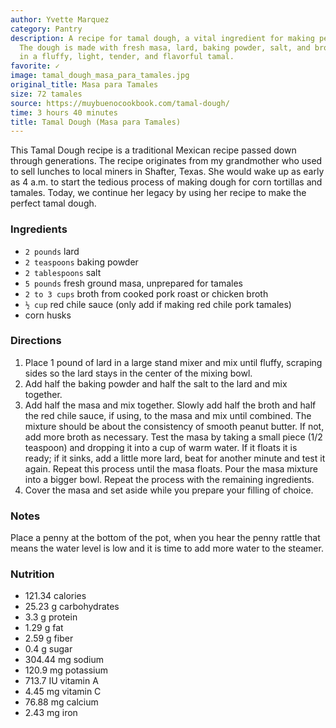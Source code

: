 ```yaml
---
author: Yvette Marquez
category: Pantry
description: A recipe for tamal dough, a vital ingredient for making perfect tamales.
  The dough is made with fresh masa, lard, baking powder, salt, and broth, resulting
  in a fluffy, light, tender, and flavorful tamal.
favorite: ✓
image: tamal_dough_masa_para_tamales.jpg
original_title: Masa para Tamales
size: 72 tamales
source: https://muybuenocookbook.com/tamal-dough/
time: 3 hours 40 minutes
title: Tamal Dough (Masa para Tamales)
---
```

This Tamal Dough recipe is a traditional Mexican recipe passed down through generations. The recipe originates from my grandmother who used to sell lunches to local miners in Shafter, Texas. She would wake up as early as 4 a.m. to start the tedious process of making dough for corn tortillas and tamales. Today, we continue her legacy by using her recipe to make the perfect tamal dough.

### Ingredients

* `2 pounds` lard
* `2 teaspoons` baking powder
* `2 tablespoons` salt
* `5 pounds` fresh ground masa, unprepared for tamales
* `2 to 3 cups` broth from cooked pork roast or chicken broth
* `½ cup` red chile sauce (only add if making red chile pork tamales)
* corn husks

### Directions

1. Place 1 pound of lard in a large stand mixer and mix until fluffy, scraping sides so the lard stays in the center of the mixing bowl.
2. Add half the baking powder and half the salt to the lard and mix together.
3. Add half the masa and mix together. Slowly add half the broth and half the red chile sauce, if using, to the masa and mix until combined. The mixture should be about the consistency of smooth peanut butter. If not, add more broth as necessary. Test the masa by taking a small piece (1/2 teaspoon) and dropping it into a cup of warm water. If it floats it is ready; if it sinks, add a little more lard, beat for another minute and test it again. Repeat this process until the masa floats. Pour the masa mixture into a bigger bowl. Repeat the process with the remaining ingredients.
4. Cover the masa and set aside while you prepare your filling of choice.

### Notes

Place a penny at the bottom of the pot, when you hear the penny rattle that means the water level is low and it is time to add more water to the steamer.

### Nutrition

* 121.34 calories
* 25.23 g carbohydrates
* 3.3 g protein
* 1.29 g fat
* 2.59 g fiber
* 0.4 g sugar
* 304.44 mg sodium
* 120.9 mg potassium
* 713.7 IU vitamin A
* 4.45 mg vitamin C
* 76.88 mg calcium
* 2.43 mg iron